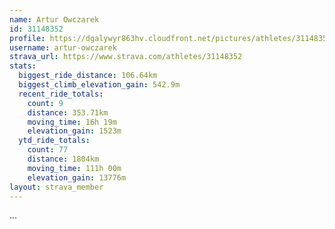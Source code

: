 ```yaml
---
name: Artur Owczarek
id: 31148352
profile: https://dgalywyr863hv.cloudfront.net/pictures/athletes/31148352/15906846/1/large.jpg
username: artur-owczarek
strava_url: https://www.strava.com/athletes/31148352
stats:
  biggest_ride_distance: 106.64km
  biggest_climb_elevation_gain: 542.9m
  recent_ride_totals:
    count: 9
    distance: 353.71km
    moving_time: 16h 19m
    elevation_gain: 1523m
  ytd_ride_totals:
    count: 77
    distance: 1804km
    moving_time: 111h 00m
    elevation_gain: 13776m
layout: strava_member
--- 
```

...
